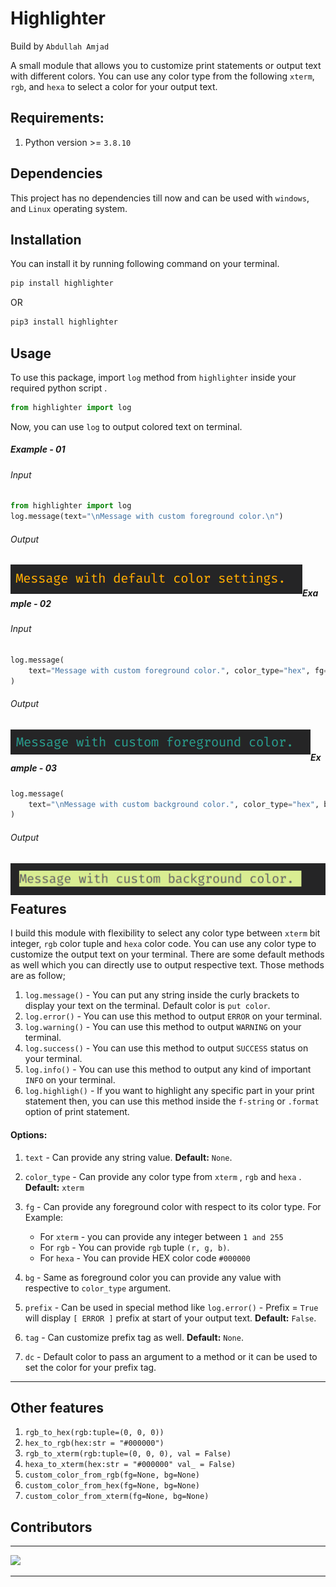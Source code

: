 # Highlighter  

Build by `Abdullah Amjad` 

A small module that allows you to customize print statements or output text with different colors. You can use any color type from the following `xterm`, `rgb`, and `hexa` to select a color for your output text. 

## Requirements: 
1. Python version >= `3.8.10`

## Dependencies
This project has no dependencies till now and can be used with `windows`, and `Linux` operating system. 

## Installation
You can install it by running following command on your terminal.
~~~bash
pip install highlighter
~~~
OR 
~~~bash
pip3 install highlighter
~~~

## Usage

To use this package, import `log` method from `highlighter` inside your required python script .

~~~python
from highlighter import log
~~~

Now, you can use `log` to output colored text on terminal. 

##### Example - 01 

###### Input

~~~python
from highlighter import log
log.message(text="\nMessage with custom foreground color.\n")
~~~

###### Output

<img src="https://raw.githubusercontent.com/createwithabd/highlighter/master/images/default_msg.png" alt="default" align="left" />

<br>

##### Example - 02

###### Input

~~~python 
log.message(
    text="Message with custom foreground color.", color_type="hex", fg="#2a9d8f"
)
~~~

###### Output

<img src="https://raw.githubusercontent.com/createwithabd/highlighter/master/images/custom_fg.png" alt="custom-fg" align="left" />

<br>

##### Example - 03

~~~python
log.message(
    text="\nMessage with custom background color.", color_type="hex", bg="#d9ed92"
)
~~~

###### Output

<img src="https://raw.githubusercontent.com/createwithabd/highlighter/master/images/custom_bg.png" alt="custom-bg" align="left" />

<br>



------

## Features 

I build this module with flexibility to select any color type between `xterm` bit integer, `rgb` color tuple and `hexa` color code. You can use any color type to customize the output text on your terminal. There are some default methods as well which you can directly use to output respective text. Those methods are as follow; 

1. `log.message()` - You can put any string inside the curly brackets to display your text on the terminal. Default color is `put color`. 
2. `log.error()` - You can use this method to output `ERROR` on your terminal. 
3. `log.warning()` - You can use this method to output `WARNING` on your terminal. 
4. `log.success()` - You can use this method to output `SUCCESS` status on your terminal. 
5. `log.info()` - You can use this method to output any kind of important `INFO` on your terminal. 
6. `log.highligh()` - If you want to highlight any specific part in your print statement then, you can use this method inside the `f-string` or `.format` option of print statement.  



#### Options: 
1. `text` - Can provide any string value. **Default:** `None`. 
2. `color_type` - Can provide any color type from `xterm` , `rgb` and `hexa` . **Default:** `xterm`
3. `fg` - Can provide any foreground color with respect to its color type. For Example: 
   - For `xterm` - you can provide any integer between `1 and 255`
   - For `rgb` - You can provide `rgb` tuple `(r, g, b)`. 
   - For `hexa` - You can provide HEX color code `#000000`

4. `bg` - Same as foreground color you can provide any value with respective to `color_type` argument. 
5. `prefix` - Can be used in special method like `log.error()` - Prefix = `True` will display `[ ERROR ]` prefix at start of your output text. **Default:** `False`. 
6. `tag` - Can customize prefix tag as well. **Default:** `None`. 
7. `dc` - Default color to pass an argument to a method or it can be used to set the color for your prefix tag. 



------
## Other features 

1. `rgb_to_hex(rgb:tuple=(0, 0, 0))` 
2. `hex_to_rgb(hex:str = "#000000")` 
3. `rgb_to_xterm(rgb:tuple=(0, 0, 0), val = False)`
4. `hexa_to_xterm(hex:str = "#000000" val_ = False)`
5. `custom_color_from_rgb(fg=None, bg=None)`
6. `custom_color_from_hex(fg=None, bg=None)`
7. `custom_color_from_xterm(fg=None, bg=None)`



## Contributors
----
<div class='set' > 
    <a href="https://github.com/createwithabd/highlighter/graphs/contributors">
    <img src="https://contrib.rocks/image?repo=createwithabd/highlighter" />
    </a>
</div>

------



